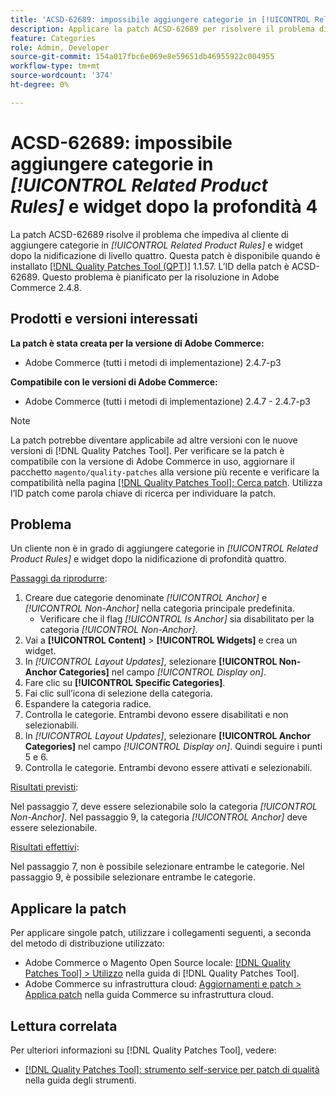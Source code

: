 ```yaml
---
title: 'ACSD-62689: impossibile aggiungere categorie in [!UICONTROL Related Product Rules] e widget dopo la profondità 4'
description: Applicare la patch ACSD-62689 per risolvere il problema di Adobe Commerce che impedisce al cliente di aggiungere categorie in [!UICONTROL Related Product Rules] e widget dopo la nidificazione della profondità quattro.
feature: Categories
role: Admin, Developer
source-git-commit: 154a017fbc6e069e8e59651db46955922c004955
workflow-type: tm+mt
source-wordcount: '374'
ht-degree: 0%

---
```



# ACSD-62689: impossibile aggiungere categorie in *[!UICONTROL Related Product Rules]* e widget dopo la profondità 4

La patch ACSD-62689 risolve il problema che impediva al cliente di aggiungere categorie in *[!UICONTROL Related Product Rules]* e widget dopo la nidificazione di livello quattro. Questa patch è disponibile quando è installato [[!DNL Quality Patches Tool (QPT)]](https://experienceleague.adobe.com/docs/commerce-operations/patches/release-notes.html) 1.1.57. L’ID della patch è ACSD-62689. Questo problema è pianificato per la risoluzione in Adobe Commerce 2.4.8.

## Prodotti e versioni interessati

**La patch è stata creata per la versione di Adobe Commerce:**

* Adobe Commerce (tutti i metodi di implementazione) 2.4.7-p3

**Compatibile con le versioni di Adobe Commerce:**

* Adobe Commerce (tutti i metodi di implementazione) 2.4.7 - 2.4.7-p3

>[!NOTE]
>
>La patch potrebbe diventare applicabile ad altre versioni con le nuove versioni di [!DNL Quality Patches Tool]. Per verificare se la patch è compatibile con la versione di Adobe Commerce in uso, aggiornare il pacchetto `magento/quality-patches` alla versione più recente e verificare la compatibilità nella pagina [[!DNL Quality Patches Tool]: Cerca patch](https://experienceleague.adobe.com/tools/commerce-quality-patches/index.html). Utilizza l’ID patch come parola chiave di ricerca per individuare la patch.

## Problema

Un cliente non è in grado di aggiungere categorie in *[!UICONTROL Related Product Rules]* e widget dopo la nidificazione di profondità quattro.

<u>Passaggi da riprodurre</u>:

1. Creare due categorie denominate *[!UICONTROL Anchor]* e *[!UICONTROL Non-Anchor]* nella categoria principale predefinita.
   * Verificare che il flag *[!UICONTROL Is Anchor]* sia disabilitato per la categoria *[!UICONTROL Non-Anchor]*.
1. Vai a **[!UICONTROL Content]** > **[!UICONTROL Widgets]** e crea un widget.
1. In *[!UICONTROL Layout Updates]*, selezionare **[!UICONTROL Non-Anchor Categories]** nel campo *[!UICONTROL Display on]*.
1. Fare clic su **[!UICONTROL Specific Categories]**.
1. Fai clic sull’icona di selezione della categoria.
1. Espandere la categoria radice.
1. Controlla le categorie. Entrambi devono essere disabilitati e non selezionabili.
1. In *[!UICONTROL Layout Updates]*, selezionare **[!UICONTROL Anchor Categories]** nel campo *[!UICONTROL Display on]*. Quindi seguire i punti 5 e 6.
1. Controlla le categorie. Entrambi devono essere attivati e selezionabili.

<u>Risultati previsti</u>:

Nel passaggio 7, deve essere selezionabile solo la categoria *[!UICONTROL Non-Anchor]*. Nel passaggio 9, la categoria *[!UICONTROL Anchor]* deve essere selezionabile.

<u>Risultati effettivi</u>:

Nel passaggio 7, non è possibile selezionare entrambe le categorie. Nel passaggio 9, è possibile selezionare entrambe le categorie.

## Applicare la patch

Per applicare singole patch, utilizzare i collegamenti seguenti, a seconda del metodo di distribuzione utilizzato:

* Adobe Commerce o Magento Open Source locale: [[!DNL Quality Patches Tool] > Utilizzo](/help/tools/quality-patches-tool/usage.md) nella guida di [!DNL Quality Patches Tool].
* Adobe Commerce su infrastruttura cloud: [Aggiornamenti e patch > Applica patch](https://experienceleague.adobe.com/docs/commerce-cloud-service/user-guide/develop/upgrade/apply-patches.html) nella guida Commerce su infrastruttura cloud.


## Lettura correlata

Per ulteriori informazioni su [!DNL Quality Patches Tool], vedere:

* [[!DNL Quality Patches Tool]: strumento self-service per patch di qualità](/help/tools/quality-patches-tool/quality-patches-tool-to-self-serve-quality-patches.md) nella guida degli strumenti.
